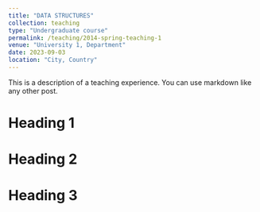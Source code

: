 ```yaml
---
title: "DATA STRUCTURES"
collection: teaching
type: "Undergraduate course"
permalink: /teaching/2014-spring-teaching-1
venue: "University 1, Department"
date: 2023-09-03
location: "City, Country"
---
```


This is a description of a teaching experience. You can use markdown like any other post.

Heading 1
======

Heading 2
======

Heading 3
======
